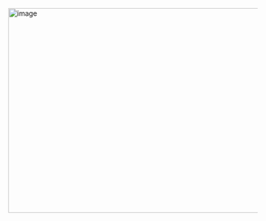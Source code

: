 <img width="1821" height="415" alt="image" src="https://github.com/user-attachments/assets/3004465c-4fa0-477f-a170-93d46eb1fefa" />
